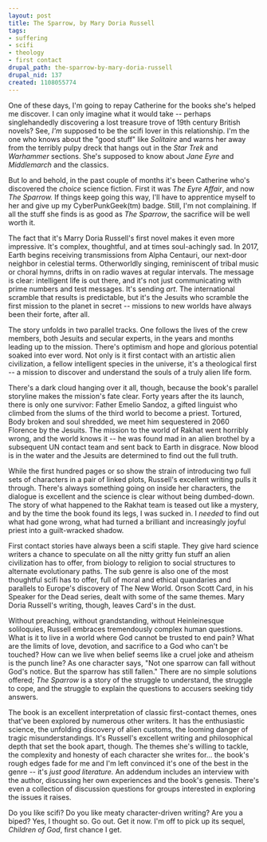 ```yaml
--- 
layout: post
title: The Sparrow, by Mary Doria Russell
tags: 
- suffering
- scifi
- theology
- first contact
drupal_path: the-sparrow-by-mary-doria-russell
drupal_nid: 137
created: 1108055774
---
```

<amazon isbn="0449912558" />One of these days, I'm going to repay Catherine for the books she's helped me discover. I can only imagine what it would take -- perhaps singlehandedly discovering a lost treasure trove of 19th century British novels? See, <i>I'm</i> supposed to be the scifi lover in this relationship. I'm the one who knows about the "good stuff" like <em>Solitaire</em> and warns her away from the terribly pulpy dreck that hangs out in the <em>Star Trek</em> and <em>Warhammer</em> sections. She's supposed to know about <em>Jane Eyre</em> and <em>Middlemarch</em> and the classics.

But lo and behold, in the past couple of months it's been Catherine who's discovered the <em>choice</em> science fiction. First it was <em>The Eyre Affair</em>, and now <em>The Sparrow.</em> If things keep going this way, I'll have to apprentice myself to her and give up my CyberPunkGeek(tm) badge. Still, I'm not complaining. If all the stuff she finds is as good as <em>The Sparrow</em>, the sacrifice will be well worth it.

The fact that it's Marry Doria Russell's first novel makes it even more impressive. It's complex, thoughtful, and at times soul-achingly sad. In 2017, Earth begins receiving transmissions from Alpha Centauri, our next-door neighbor in celestial terms. Otherworldly singing, reminiscent of tribal music or choral hymns, drifts in on radio waves at regular intervals. The message is clear: intelligent life is out there, and it's not just communicating with prime numbers and test messages. It's sending <em>art</em>. The international scramble that results is predictable, but it's the Jesuits who scramble the first mission to the planet in secret -- missions to new worlds have always been their forte, after all.

The story unfolds in two parallel tracks. One follows the lives of the crew members, both Jesuits and secular experts, in the years and months leading up to the mission. There's optimism and hope and glorious potential soaked into ever word. Not only is it first contact with an artistic alien civilization, a fellow intelligent species in the universe, it's a theological first -- a mission to discover and understand the souls of a truly alien life form.

There's a dark cloud hanging over it all, though, because the book's parallel storyline makes the mission's fate clear. Forty years after the its launch, there is only one survivor: Father Emelio Sandoz, a gifted linguist who climbed from the slums of the third world to become a priest. Tortured, Body broken and soul shredded, we meet him sequestered in 2060 Florence by the Jesuits. The mission to the world of Rakhat went horribly wrong, and the world knows it -- he was found mad in an alien brothel by a subsequent UN contact team and sent back to Earth in disgrace. Now blood is in the water and the Jesuits are determined to find out the full truth.

While the first hundred pages or so show the strain of introducing two full sets of characters in a pair of linked plots, Russell's excellent writing pulls it through. There's always something going on inside her characters, the dialogue is excellent and the science is clear without being dumbed-down. The story of what happened to the Rakhat team is teased out like a mystery, and by the time the book found its legs, I was sucked in. I <em>needed</em> to find out what had gone wrong, what had turned a brilliant and increasingly joyful priest into a guilt-wracked shadow.

First contact stories have always been a scifi staple. They give hard science writers a chance to speculate on all the nitty gritty fun stuff an alien civilization has to offer, from biology to religion to social structures to alternate evolutionary paths. The sub genre is also one of the most thoughtful scifi has to offer, full of moral and ethical quandaries and parallels to Europe's discovery of The New World. Orson Scott Card, in his Speaker for the Dead series, dealt with some of the same themes. Mary Doria Russell's writing, though, leaves Card's in the dust.

Without preaching, without grandstanding, without Heinleinesque soliloquies, Russell embraces tremendously complex human questions. What is it to live in a world where God cannot be trusted to end pain? What are the limits of love, devotion, and sacrifice to a God who can't be touched? How can we live when belief seems like a cruel joke and atheism is the punch line? As one character says, "Not one sparrow can fall without God's notice. But the sparrow has still fallen." There are no simple solutions offered; <em>The Sparrow</em> is a story of the struggle to understand, the struggle to cope, and the struggle to explain the questions to accusers seeking tidy answers.

The book is an excellent interpretation of classic first-contact themes, ones that've been explored by numerous other writers. It has the enthusiastic science, the unfolding discovery of alien customs, the looming danger of tragic misunderstandings. It's Russell's excellent writing and philosophical depth that set the book apart, though. The themes she's willing to tackle, the complexity and honesty of each character she writes for... the book's rough edges fade for me and I'm left convinced it's one of the best in the genre -- it's <em>just good literature.</em> An addendum includes an interview with the author, discussing her own experiences and the book's genesis. There's even a collection of discussion questions for groups interested in exploring the issues it raises.

Do you like scifi? Do you like meaty character-driven writing? Are you a biped? Yes, I thought so. Go out. Get it now. I'm off to pick up its sequel, <em>Children of God</em>, first chance I get.
